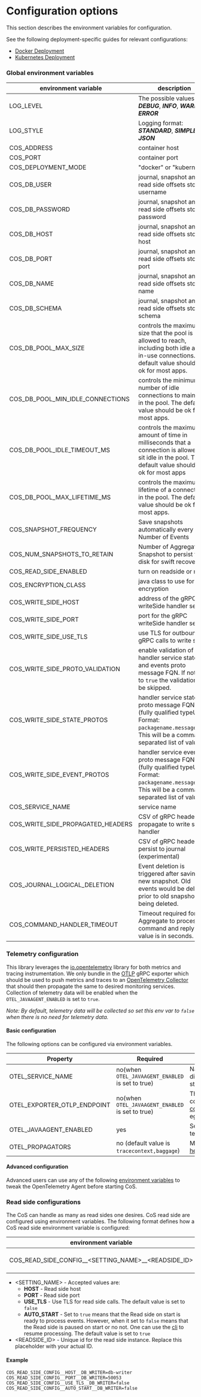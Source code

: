 # Configuration options

This section describes the environment variables for configuration.

See the following deployment-specific guides for relevant configurations:

- [Docker Deployment](./docker-deployment.md)
- [Kubernetes Deployment](./kubernetes-deployment.md)

### Global environment variables

| environment variable              | description                                                                                                                                            | default                      |
|-----------------------------------|--------------------------------------------------------------------------------------------------------------------------------------------------------|------------------------------|
| LOG_LEVEL                         | The possible values are: _**DEBUG**_, _**INFO**_, _**WARN**_, _**ERROR**_                                                                              | DEBUG                        |
| LOG_STYLE                         | Logging format: _**STANDARD**_, _**SIMPLE**_, _**JSON**_                                                                                               | _**JSON**_                   |
| COS_ADDRESS                       | container host                                                                                                                                         | 0.0.0.0                      |
| COS_PORT                          | container port                                                                                                                                         | 9000                         |
| COS_DEPLOYMENT_MODE               | "docker" or "kubernetes"                                                                                                                               | "docker"                     |
| COS_DB_USER                       | journal, snapshot and read side offsets store username                                                                                                 | postgres                     |
| COS_DB_PASSWORD                   | journal, snapshot and read side offsets store password                                                                                                 | changeme                     |
| COS_DB_HOST                       | journal, snapshot and read side offsets store host                                                                                                     | localhost                    |
| COS_DB_PORT                       | journal, snapshot and read side offsets store port                                                                                                     | 5432                         |
| COS_DB_NAME                       | journal, snapshot and read side offsets store db name                                                                                                  | postgres                     |
| COS_DB_SCHEMA                     | journal, snapshot and read side offsets store db schema                                                                                                | public                       |
| COS_DB_POOL_MAX_SIZE              | controls the maximum size that the pool is allowed to reach, including both idle and in-use connections. The default value should be ok for most apps. | 10                           |
| COS_DB_POOL_MIN_IDLE_CONNECTIONS  | controls the minimum number of idle connections to maintain in the pool. The default value should be ok for most apps.                                 | 3                            |
| COS_DB_POOL_IDLE_TIMEOUT_MS       | controls the maximum amount of time in milliseconds that a connection is allowed to sit idle in the pool. The default value should be ok for most apps | 30000                        |
| COS_DB_POOL_MAX_LIFETIME_MS       | controls the maximum lifetime of a connection in the pool. The default value should be ok for most apps.                                               | 60000                        |
| COS_SNAPSHOT_FREQUENCY            | Save snapshots automatically every Number of Events                                                                                                    | 100                          |
| COS_NUM_SNAPSHOTS_TO_RETAIN       | Number of Aggregate Snapshot to persist to disk for swift recovery                                                                                     | 2                            |
| COS_READ_SIDE_ENABLED             | turn on readside or not                                                                                                                                | false                        |
| COS_ENCRYPTION_CLASS              | java class to use for encryption                                                                                                                       | <none>                       |
| COS_WRITE_SIDE_HOST               | address of the gRPC writeSide handler service                                                                                                          | <none>                       |
| COS_WRITE_SIDE_PORT               | port for the gRPC writeSide handler service                                                                                                            | <none>                       |
| COS_WRITE_SIDE_USE_TLS            | use TLS for outbound gRPC calls to write side                                                                                                          | false                        |
| COS_WRITE_SIDE_PROTO_VALIDATION   | enable validation of the handler service states and events proto message FQN. If not set to `true` the validation will be skipped.                     | false                        |
| COS_WRITE_SIDE_STATE_PROTOS       | handler service states proto message FQN (fully qualified typeUrl). Format: `packagename.messagename`. This will be a comma separated list of values   | <none>                       |
| COS_WRITE_SIDE_EVENT_PROTOS       | handler service events proto message FQN (fully qualified typeUrl). Format: `packagename.messagename`. This will be a comma separated list of values   | <none>                       |
| COS_SERVICE_NAME                  | service name                                                                                                                                           | chiefofstate                 |
| COS_WRITE_SIDE_PROPAGATED_HEADERS | CSV of gRPC headers to propagate to write side handler                                                                                                 | <none>                       |
| COS_WRITE_PERSISTED_HEADERS       | CSV of gRPC headers to persist to journal (experimental)                                                                                               | <none>                       |
| COS_JOURNAL_LOGICAL_DELETION      | Event deletion is triggered after saving a new snapshot. Old events would be deleted prior to old snapshots being deleted.                             | false                        |
| COS_COMMAND_HANDLER_TIMEOUT       | Timeout required for the Aggregate to process command and reply. The value is in seconds.                                                              | 5                            |

### Telemetry configuration

This library leverages the [io.opentelemetry](https://opentelemetry.io/docs/java/) library for both metrics and tracing
instrumentation. We only bundle in
the [OTLP](https://github.com/open-telemetry/opentelemetry-specification/blob/main/specification/protocol/otlp.md) gRPC
exporter which should be used to push metrics and traces to
an [OpenTelemetry Collector](https://opentelemetry.io/docs/collector/)
that should then propagate the same to desired monitoring services. Collection of telemetry data will be enabled when the 
`OTEL_JAVAAGENT_ENABLED` is set to `true`. 

_Note: By default, telemetry data will be collected so set this env var to `false` when there is no need for telemetry data._

#### Basic configuration
The following options can be configured via environment variables. 

| Property                    | Required                                         | Description                                                                                                                                                                |
|-----------------------------|--------------------------------------------------|----------------------------------------------------------------------------------------------------------------------------------------------------------------------------|
| OTEL_SERVICE_NAME           | no(when `OTEL_JAVAAGENT_ENABLED` is set to true) | Name to be used to differentiate different chief of state deployments                                                                                                      |
| OTEL_EXPORTER_OTLP_ENDPOINT | no(when `OTEL_JAVAAGENT_ENABLED` is set to true) | The grpc endpoint to be use to connect to an [opentelemetry collector](https://opentelemetry.io/docs/collector/) eg.`http://otlp.collector:4317`                           |
| OTEL_JAVAAGENT_ENABLED      | yes                                              | Set to `false` will disable the telemetry instrumentation                                                                                                                  |
| OTEL_PROPAGATORS            | no (default value is `tracecontext,baggage`)     | More information can be found [here](https://github.com/open-telemetry/opentelemetry-java/blob/main/sdk-extensions/autoconfigure/README.md#propagator) on how to set it up |
  

#### Advanced configuration
Advanced users can use any of the following [environment variables](https://github.com/open-telemetry/opentelemetry-java/blob/main/sdk-extensions/autoconfigure/README.md#exporters) to tweak the OpenTelemetry Agent before starting CoS.

### Read side configurations
The CoS can handle as many as read sides one desires. CoS read side are configured using environment variables.
The following format defines how a CoS read side environment variable is configured:

| environment variable                                | description                     | default |
|-----------------------------------------------------|---------------------------------|---------|
| COS_READ_SIDE_CONFIG__<SETTING_NAME>__<READSIDE_ID> | readside configuration settings | <none>  |

- <SETTING_NAME> - Accepted values are:
    - **HOST** - Read side host
    - **PORT** - Read side port
    - **USE_TLS** - Use TLS for read side calls. The default value is set to `false`
    - **AUTO_START** - Set to `true` means that the Read side on start is ready to process events. However, when it set to `false` means that the Read side is paused on start or no not. One can use
      the [cli](https://github.com/chief-of-state/cos-cli) to resume processing. The default value is set to `true`
- <READSIDE_ID> - Unique id for the read side instance. Replace this placeholder with your actual ID.

#### Example

```shell
COS_READ_SIDE_CONFIG__HOST__DB_WRITER=db-writer
COS_READ_SIDE_CONFIG__PORT__DB_WRITER=50053
COS_READ_SIDE_CONFIG__USE_TLS__DB_WRITER=false
COS_READ_SIDE_CONFIG__AUTO_START__DB_WRITER=false
```

